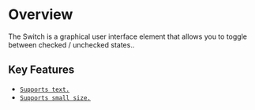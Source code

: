 # Overview

The Switch is a graphical user interface element that allows you to toggle between checked / unchecked states..

## Key Features

* [`Supports text.`](./getting-started#set-text-on-switch)
* [`Supports small size.`](./how-to/change-size)